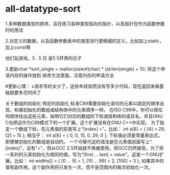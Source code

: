 # all-datatype-sort
1.多种数据类型的排序，旨在练习各种类型指向的指针，以及指针在作为函数参数时的用法

2.对定义的数据，以及函数参数表中的类型进行更精细的定义，比如加上static，加上const等

他们玩游戏，5 . 5 日 是5 5开黑的日子

3.更新char \*sort_single = malloc(sizeof(char) * (strlen(single) + 1));
将这个申请内存的操作放到 排序方法里面。注意内存的申请方法

#更新心情： c语言写的太少了，这些年经验而没有写多少代码，现在返回来做基础就要多花时间了

关于数组的初始化
 特定的初始化
标准C89需要初始化语句的元素以固定的顺序出现，和被初始化的数组或结构体中的元素顺序一样。
在ISO C99中，你可以按任何顺序给出这些元素，指明它们对应的数组的下标或结构体的成员名，并且GNU C也把这作为C89模式下的一个扩展。这个扩展没有在GNU C++中实现。
为了指定一个数组下标，在元素值的前面写上“[index] =”。比如：
int a[6] = { [4] = 29, [2] = 15 };
相当于：
int a[6] = { 0, 0, 15, 0, 29, 0 };
下标值必须是常量表达式，即使被初始化的数组是自动的。
一个可替代这的语法是在元素值前面写上“.[index]”，没有“=”，但从GCC 2.5开始就不再被使用，但GCC仍然接受。为了把一系列的元素初始化为相同的值，写为“[first ... last] = value”。这是一个GNU扩展。比如：
int widths[] = { [0 ... 9] = 1, [10 ... 99] = 2, [100] = 3 };
如果其中的值有副作用，这个副作用将只发生一次，而不是范围内的每次初始化一次。
